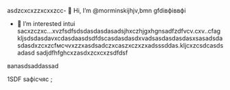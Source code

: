  asdzcxcxzzxcxxzcc- 👋 Hi, I’m @morminskijhjv,bmn gfdівфіввфі
- 👀 I’m interested intui sacxzczxc...xvzfsdfsdsdasdasdasadsjhxczhjgxhgnsadfzdfvcv.cxv..cfagkljsdsdasdavxcdasdaasdsdfdscasdasdasdxvadsasdasdasdasxsasadsdasdasdxzcxzcfмсчvxzzxasdsadczxcaszxczxzxadsssddas.kljcxzcsdcasdsadasd
sadjdfhfghcxzasdxzcxcxzsdfdsf
<!---vxcasdfasdfkhjbasddgfhdgfhcsadasdasdasdasdxzxcvcxsdf
morminskij/morminskij is a ✨ specialxфівіфвsa ✨ gbfrezpository becaughasdzxcjfhsecaitsx `README.mdіфвіфвфівіф` (this file) appears on your GitHub profile.sdfdsfdsfвфаasd
You can click the Previuykuew link to take a look at your changes.смиfdgvcxcx
--->вапasdsaddassad
1SDF
saфісчяс
;
